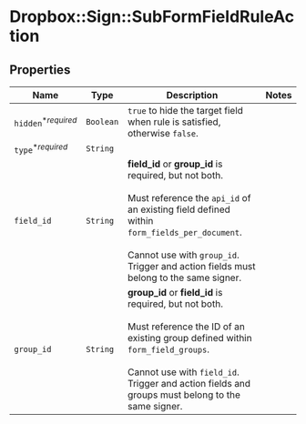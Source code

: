 # Dropbox::Sign::SubFormFieldRuleAction



## Properties

| Name | Type | Description | Notes |
| ---- | ---- | ----------- | ----- |
| `hidden`<sup>*_required_</sup> | ```Boolean``` |  `true` to hide the target field when rule is satisfied, otherwise `false`.  |  |
| `type`<sup>*_required_</sup> | ```String``` |    |  |
| `field_id` | ```String``` |  **field_id** or **group_id** is required, but not both.<br><br>Must reference the `api_id` of an existing field defined within `form_fields_per_document`.<br><br>Cannot use with `group_id`. Trigger and action fields must belong to the same signer.  |  |
| `group_id` | ```String``` |  **group_id** or **field_id** is required, but not both.<br><br>Must reference the ID of an existing group defined within `form_field_groups`.<br><br>Cannot use with `field_id`. Trigger and action fields and groups must belong to the same signer.  |  |

